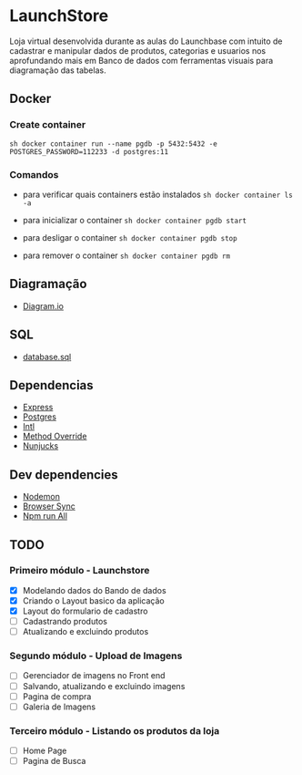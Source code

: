 # LaunchStore

Loja virtual desenvolvida durante as aulas do Launchbase com intuito de cadastrar e manipular dados de produtos, categorias e usuarios nos aprofundando mais em Banco de dados com ferramentas visuais para diagramação das tabelas.

## Docker

### Create container

`sh docker container run --name pgdb -p 5432:5432 -e POSTGRES_PASSWORD=112233 -d postgres:11 `

### Comandos

- para verificar quais containers estão instalados
  `sh docker container ls -a `

- para inicializar o container
  `sh docker container pgdb start`

- para desligar o container
  `sh docker container pgdb stop`

- para remover o container
  `sh docker container pgdb rm `

## Diagramação

- [Diagram.io](https://dbdiagram.io/d/5ea7103939d18f5553fe4cfe)

## SQL

- [database.sql](./Untitled.sql)

## Dependencias

- [Express](https://expressjs.com)
- [Postgres](https://node-postgres.com)
- [Intl](https://pub.dev/packages/intl)
- [Method Override](https://www.npmjs.com/package/method-override)
- [Nunjucks](https://www.npmjs.com/package/nunjucks)

## Dev dependencies

- [Nodemon](https://nodemon.io)
- [Browser Sync](https://browsersync.io/)
- [Npm run All](https://www.npmjs.com/package/npm-run-all)

## TODO

### Primeiro módulo - Launchstore

- [x] Modelando dados do Bando de dados
- [x] Criando o Layout basico da aplicação
- [x] Layout do formulario de cadastro
- [ ] Cadastrando produtos
- [ ] Atualizando e excluindo produtos

### Segundo módulo - Upload de Imagens

- [ ] Gerenciador de imagens no Front end
- [ ] Salvando, atualizando e excluindo imagens
- [ ] Pagina de compra
- [ ] Galeria de Imagens

### Terceiro módulo - Listando os produtos da loja

- [ ] Home Page
- [ ] Pagina de Busca
